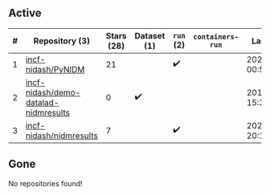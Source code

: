 ## Active
| # | Repository (3) | Stars (28) | Dataset (1) | `run` (2) | `containers-run` | Last Modified |
| --- | --- | --- | --- | --- | --- | --- |
| 1 | [incf-nidash/PyNIDM](https://github.com/incf-nidash/PyNIDM) | 21 |  | :heavy_check_mark: |  | 2025-05-08 00:58:05+00:00 |
| 2 | [incf-nidash/demo-datalad-nidmresults](https://github.com/incf-nidash/demo-datalad-nidmresults) | 0 | :heavy_check_mark: |  |  | 2018-08-08 15:35:53+00:00 |
| 3 | [incf-nidash/nidmresults](https://github.com/incf-nidash/nidmresults) | 7 |  | :heavy_check_mark: |  | 2025-03-31 20:17:52+00:00 |

## Gone
No repositories found!
